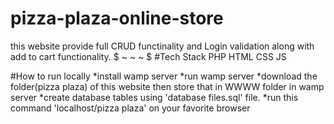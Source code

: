 # pizza-plaza-online-store

this website provide full CRUD functinality and Login validation along with add to cart
functionality.
$
~
~
~
$
#Tech Stack
  PHP
  HTML
  CSS
  JS
 
#How to run locally
  *install wamp server
  *run wamp server
  *download the folder(pizza plaza) of this website then store that in WWWW folder in wamp server
  *create database tables using 'database files.sql' file.
  *run this command 'localhost/pizza plaza' on your favorite browser
